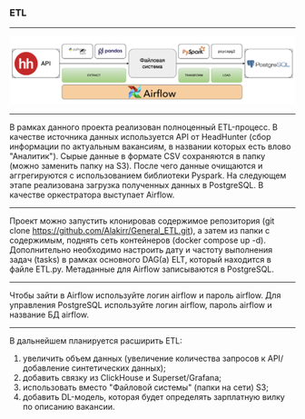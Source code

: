 ### ETL
---------------------------------------------------------------------------------------------------------
![Image alt](https://github.com/Alakirr/General_ETL/blob/main/%D0%A1%D1%85%D0%B5%D0%BC%D0%B0%20ETL.png)

---------------------------------------------------------------------------------------------------------
В рамках данного проекта реализован полноценный ETL-процесс. В качестве источника данных используется API от HeadHunter (сбор информации по актуальным вакансиям, в названии которых есть влово "Аналитик"). Сырые данные в формате CSV сохраняются в папку (можно заменить папку на S3). После чего данные очищаются и аггрегируются с использованием библиотеки Pyspark. На следующем этапе реализована загрузка полученных данных в PostgreSQL. В качестве оркестратора выступает Airflow.

---------------------------------------------------------------------------------------------------------
Проект можно запустить клонировав содержимое репозитория (git clone https://github.com/Alakirr/General_ETL.git), а затем из папки с содержимым, поднять сеть контейнеров (docker compose up -d). Дополнительно необходимо настроить дату и частоту выполнения задач (tasks) в рамках основного DAG(а) ELT, который находится в файле ETL.py. Метаданные для Airflow записываются в PostgreSQL. 

---------------------------------------------------------------------------------------------------------
Чтобы зайти в Airflow используйте логин airflow и пароль airflow. 
Для управления PostgreSQL используйте логин airflow, пароль airflow и название БД airflow. 

---------------------------------------------------------------------------------------------------------
В дальнейшем планируется расширить ETL:
1) увеличить объем данных (увеличение количества запросов к API/добавление синтетических данных);
2) добавить связку из ClickHouse и Superset/Grafana;
3) использовать вместо "Файловой системы" (папки на сети) S3;
4) добавить DL-модель, которая будет определять зарплатную вилку по описанию вакансии.
